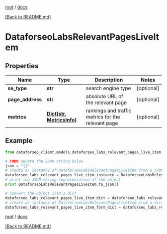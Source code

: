 [root](./../ "root") / [docs](./ "docs")

[[Back to README.md]](./../README.md "[Back to README.md]")

# DataforseoLabsRelevantPagesLiveItem

## Properties

Name | Type | Description | Notes
------------ | ------------- | ------------- | -------------
**se_type** | **str** | search engine type | [optional]
**page_address** | **str** | absolute URL of the relevant page | [optional]
**metrics** | [**Dict[str, MetricsInfo]**](MetricsInfo.md) | rankings and traffic metrics for the relevant page | [optional]

## Example

```python
from dataforseo_client.models.dataforseo_labs_relevant_pages_live_item import DataforseoLabsRelevantPagesLiveItem

# TODO update the JSON string below
json = "{}"
# create an instance of DataforseoLabsRelevantPagesLiveItem from a JSON string
dataforseo_labs_relevant_pages_live_item_instance = DataforseoLabsRelevantPagesLiveItem.from_json(json)
# print the JSON string representation of the object
print DataforseoLabsRelevantPagesLiveItem.to_json()

# convert the object into a dict
dataforseo_labs_relevant_pages_live_item_dict = dataforseo_labs_relevant_pages_live_item_instance.to_dict()
# create an instance of DataforseoLabsRelevantPagesLiveItem from a dict
dataforseo_labs_relevant_pages_live_item_form_dict = dataforseo_labs_relevant_pages_live_item.from_dict(dataforseo_labs_relevant_pages_live_item_dict)
```

  

[root](./../ "root") / [docs](./ "docs")

[[Back to README.md]](./../README.md "[Back to README.md]")